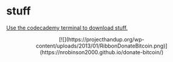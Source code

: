# stuff
[Use the codecademy terminal to download stuff.](https://www.codecademy.com/en/courses/learn-the-command-line/lessons/navigation/exercises/mkdir?action=resume)

<center>[![](https://projecthandup.org/wp-content/uploads/2013/01/RibbonDonateBitcoin.png)](https://nrobinson2000.github.io/donate-bitcoin/)</center>
